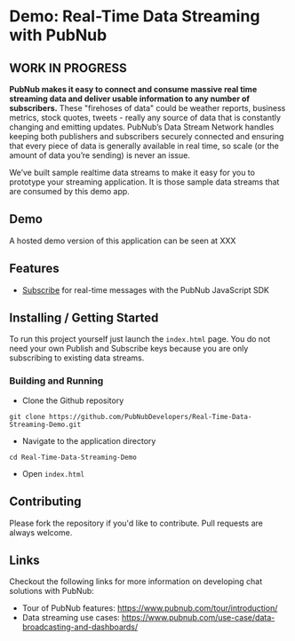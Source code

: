 # Demo: Real-Time Data Streaming with PubNub

## WORK IN PROGRESS

**PubNub makes it easy to connect and consume massive real time streaming data and deliver usable information to any number of subscribers.** These "firehoses of data" could be weather reports, business metrics, stock quotes, tweets - really any source of data that is constantly changing and emitting updates. PubNub’s Data Stream Network handles keeping both publishers and subscribers securely connected and ensuring that every piece of data is generally available in real time, so scale (or the amount of data you’re sending) is never an issue.

We’ve built sample realtime data streams to make it easy for you to prototype your streaming application.  It is those sample data streams that are consumed by this demo app.

## Demo

A hosted demo version of this application can be seen at XXX

## Features

- [Subscribe](https://www.pubnub.com/docs/sdks/dart/api-reference/publish-and-subscribe) for real-time messages with the PubNub JavaScript SDK

## Installing / Getting Started

To run this project yourself just launch the `index.html` page.  You do not need your own Publish and Subscribe keys because you are only subscribing to existing data streams.


### Building and Running

- Clone the Github repository

```
git clone https://github.com/PubNubDevelopers/Real-Time-Data-Streaming-Demo.git
```

- Navigate to the application directory

```
cd Real-Time-Data-Streaming-Demo
```

- Open `index.html`


## Contributing
Please fork the repository if you'd like to contribute. Pull requests are always welcome. 

## Links

Checkout the following links for more information on developing chat solutions with PubNub:

- Tour of PubNub features: https://www.pubnub.com/tour/introduction/
- Data streaming use cases: https://www.pubnub.com/use-case/data-broadcasting-and-dashboards/

